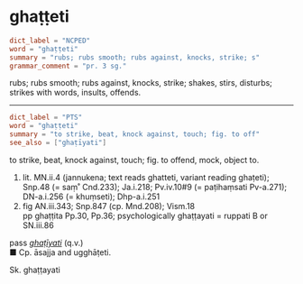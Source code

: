 # ghaṭṭeti

``` toml
dict_label = "NCPED"
word = "ghaṭṭeti"
summary = "rubs; rubs smooth; rubs against, knocks, strike; s"
grammar_comment = "pr. 3 sg."
```

rubs; rubs smooth; rubs against, knocks, strike; shakes, stirs, disturbs; strikes with words, insults, offends.

--------------------

``` toml
dict_label = "PTS"
word = "ghaṭṭeti"
summary = "to strike, beat, knock against, touch; fig. to off"
see_also = ["ghaṭīyati"]
```

to strike, beat, knock against, touch; fig. to offend, mock, object to.

1. lit. MN.ii.4 (jannukena; text reads ghatteti, variant reading ghaṭeti); Snp.48 (= saṃ˚ Cnd.233); Ja.i.218; Pv.iv.10#9 (= paṭihaṃsati Pv\-a.271); DN\-a.i.256 (= khuṃseti); Dhp\-a.i.251
2. fig AN.iii.343; Snp.847 (cp. Mnd.208); Vism.18  
   pp ghaṭṭita Pp.30, Pp.36; psychologically ghaṭṭayati = ruppati B or SN.iii.86

pass *[ghaṭīyati](ghaṭīyati.md)* (q.v.)  
■ Cp. āsajja and ugghāṭeti.

Sk. ghaṭṭayati

